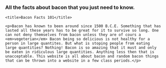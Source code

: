 <!DOCTYPE hmtl>

<html>
	<h3>All the facts about bacon that you just need to know.</h3>
	
<body>
	
	<title>Bacon Facts 101</title>
	
	<p>Bacon has known to been around since 1500 B.C.E. Something that has lasted all these years has to be great for it to survive so long. One can not deny themselves from bacon unless they are of cours a <em>vegeterian</em> Bacon being so delicious is not healthy for a person in large quantites. But what is stoping people from eating large quantities? Nothing! Bacon is so amazing that it must and only be eaten in ridiculous large quantities. Anything less then that is unacceptable. This website is all about bacon and random bacon things that can be thrown into a website in a few class periods.</p>


</body>

</html>
